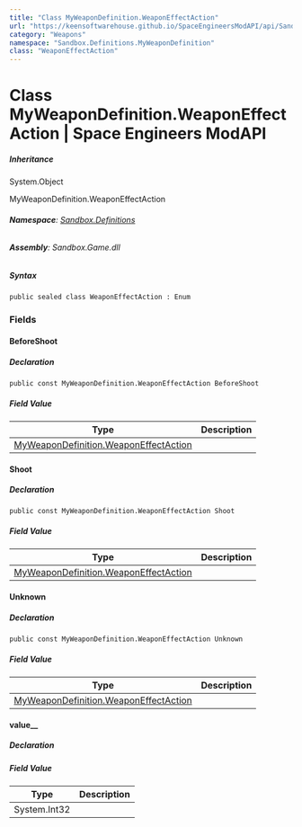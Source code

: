 ```yaml
---
title: "Class MyWeaponDefinition.WeaponEffectAction"
url: "https://keensoftwarehouse.github.io/SpaceEngineersModAPI/api/Sandbox.Definitions.MyWeaponDefinition.WeaponEffectAction.html"
category: "Weapons"
namespace: "Sandbox.Definitions.MyWeaponDefinition"
class: "WeaponEffectAction"
---
```


# Class MyWeaponDefinition.WeaponEffectAction | Space Engineers ModAPI

##### Inheritance

System.Object

MyWeaponDefinition.WeaponEffectAction

###### **Namespace**: [Sandbox.Definitions](https://keensoftwarehouse.github.io/SpaceEngineersModAPI/api/Sandbox.Definitions.html)

###### **Assembly**: Sandbox.Game.dll

##### Syntax

```
public sealed class WeaponEffectAction : Enum
```

### Fields

#### BeforeShoot

##### Declaration

```
public const MyWeaponDefinition.WeaponEffectAction BeforeShoot
```

##### Field Value

| Type | Description |
| --- | --- |
| [MyWeaponDefinition.WeaponEffectAction](https://keensoftwarehouse.github.io/SpaceEngineersModAPI/api/Sandbox.Definitions.MyWeaponDefinition.WeaponEffectAction.html) |     |

#### Shoot

##### Declaration

```
public const MyWeaponDefinition.WeaponEffectAction Shoot
```

##### Field Value

| Type | Description |
| --- | --- |
| [MyWeaponDefinition.WeaponEffectAction](https://keensoftwarehouse.github.io/SpaceEngineersModAPI/api/Sandbox.Definitions.MyWeaponDefinition.WeaponEffectAction.html) |     |

#### Unknown

##### Declaration

```
public const MyWeaponDefinition.WeaponEffectAction Unknown
```

##### Field Value

| Type | Description |
| --- | --- |
| [MyWeaponDefinition.WeaponEffectAction](https://keensoftwarehouse.github.io/SpaceEngineersModAPI/api/Sandbox.Definitions.MyWeaponDefinition.WeaponEffectAction.html) |     |

#### value\_\_

##### Declaration

##### Field Value

| Type | Description |
| --- | --- |
| System.Int32 |     |